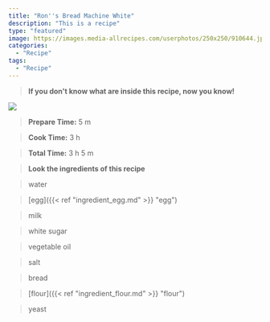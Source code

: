 ```yaml
---
title: "Ron''s Bread Machine White"
description: "This is a recipe"
type: "featured"
image: https://images.media-allrecipes.com/userphotos/250x250/910644.jpg
categories: 
  - "Recipe"
tags: 
  - "Recipe"
---
```



>**If you don't know what are inside this recipe, now you know!**

![](../images/Recipes-Banner.jpg)
> **Prepare Time:** 5 m


> **Cook Time:** 3 h


> **Total Time:** 3 h 5 m

> **Look the ingredients of this recipe**

> water

> [egg]({{< ref "ingredient_egg.md" >}} "egg")

> milk

> white sugar

> vegetable oil

> salt

> bread

> [flour]({{< ref "ingredient_flour.md" >}} "flour")

> yeast

